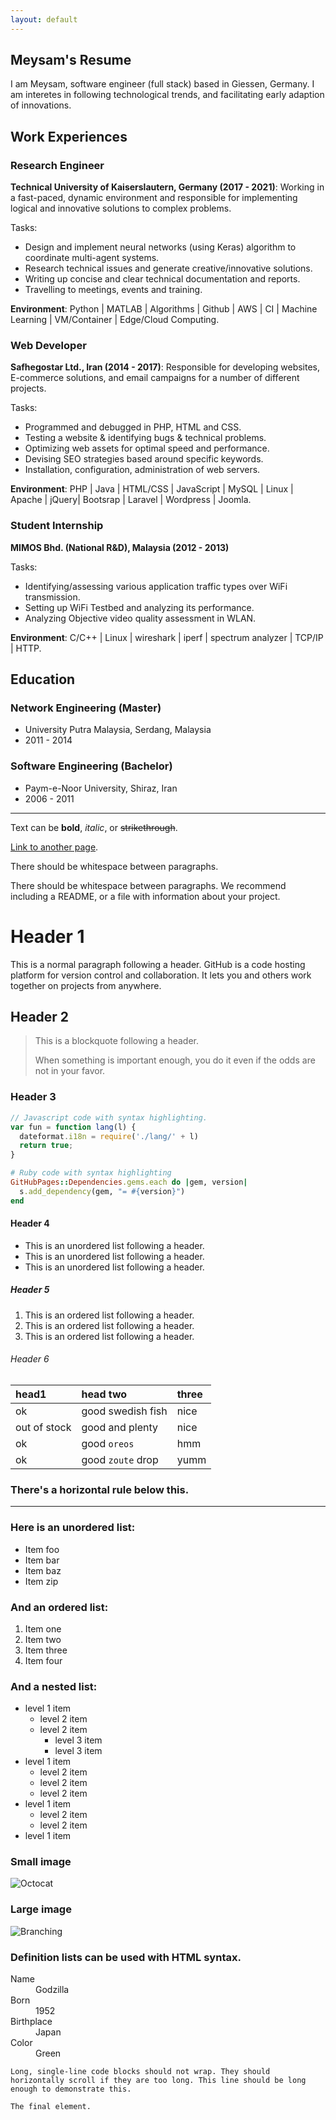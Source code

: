 ```yaml
---
layout: default
---
```


## Meysam's Resume
I am Meysam, software engineer (full stack) based in Giessen, Germany.
I am interetes in following technological trends, and facilitating early adaption of innovations.

## Work Experiences
### Research Engineer 
**Technical University of Kaiserslautern, Germany (2017 - 2021)**: Working in a fast-paced, dynamic environment and responsible for implementing
logical and innovative solutions to complex problems.

Tasks:
- Design and implement neural networks (using Keras) algorithm to coordinate multi-agent systems.
- Research technical issues and generate creative/innovative solutions.
- Writing up concise and clear technical documentation and reports.
- Travelling to meetings, events and training.

**Environment**: Python | MATLAB | Algorithms | Github | AWS | CI | Machine Learning | VM/Container | Edge/Cloud Computing. 

### Web Developer
**Safhegostar Ltd., Iran (2014 - 2017)**: Responsible for developing websites, E-commerce solutions, and email campaigns
for a number of different projects.

Tasks:
- Programmed and debugged in PHP, HTML and CSS.
- Testing a website & identifying bugs & technical problems.
- Optimizing web assets for optimal speed and performance.
- Devising SEO strategies based around specific keywords.
- Installation, configuration, administration of web servers.

**Environment**: PHP | Java | HTML/CSS | JavaScript | MySQL | Linux | Apache | jQuery| Bootsrap | Laravel | Wordpress | Joomla.

### Student Internship
**MIMOS Bhd. (National R&D), Malaysia (2012 - 2013)**

Tasks:
- Identifying/assessing various application traffic types over WiFi transmission.
- Setting up WiFi Testbed and analyzing its performance.
- Analyzing Objective video quality assessment in WLAN.

**Environment**: C/C++ | Linux | wireshark | iperf | spectrum analyzer | TCP/IP | HTTP.

## Education

### Network Engineering (Master)
- University Putra Malaysia, Serdang, Malaysia
- 2011 - 2014

### Software Engineering (Bachelor)
- Paym-e-Noor University, Shiraz, Iran
- 2006 - 2011



----------------------------------------------------

Text can be **bold**, _italic_, or ~~strikethrough~~.

[Link to another page](./another-page.html).

There should be whitespace between paragraphs.

There should be whitespace between paragraphs. We recommend including a README, or a file with information about your project.

# Header 1

This is a normal paragraph following a header. GitHub is a code hosting platform for version control and collaboration. It lets you and others work together on projects from anywhere.

## Header 2

> This is a blockquote following a header.
>
> When something is important enough, you do it even if the odds are not in your favor.

### Header 3

```js
// Javascript code with syntax highlighting.
var fun = function lang(l) {
  dateformat.i18n = require('./lang/' + l)
  return true;
}
```

```ruby
# Ruby code with syntax highlighting
GitHubPages::Dependencies.gems.each do |gem, version|
  s.add_dependency(gem, "= #{version}")
end
```

#### Header 4

*   This is an unordered list following a header.
*   This is an unordered list following a header.
*   This is an unordered list following a header.

##### Header 5

1.  This is an ordered list following a header.
2.  This is an ordered list following a header.
3.  This is an ordered list following a header.

###### Header 6

| head1        | head two          | three |
|:-------------|:------------------|:------|
| ok           | good swedish fish | nice  |
| out of stock | good and plenty   | nice  |
| ok           | good `oreos`      | hmm   |
| ok           | good `zoute` drop | yumm  |

### There's a horizontal rule below this.

* * *

### Here is an unordered list:

*   Item foo
*   Item bar
*   Item baz
*   Item zip

### And an ordered list:

1.  Item one
1.  Item two
1.  Item three
1.  Item four

### And a nested list:

- level 1 item
  - level 2 item
  - level 2 item
    - level 3 item
    - level 3 item
- level 1 item
  - level 2 item
  - level 2 item
  - level 2 item
- level 1 item
  - level 2 item
  - level 2 item
- level 1 item

### Small image

![Octocat](https://github.githubassets.com/images/icons/emoji/octocat.png)

### Large image

![Branching](https://guides.github.com/activities/hello-world/branching.png)


### Definition lists can be used with HTML syntax.

<dl>
<dt>Name</dt>
<dd>Godzilla</dd>
<dt>Born</dt>
<dd>1952</dd>
<dt>Birthplace</dt>
<dd>Japan</dd>
<dt>Color</dt>
<dd>Green</dd>
</dl>

```
Long, single-line code blocks should not wrap. They should horizontally scroll if they are too long. This line should be long enough to demonstrate this.
```

```
The final element.
```

